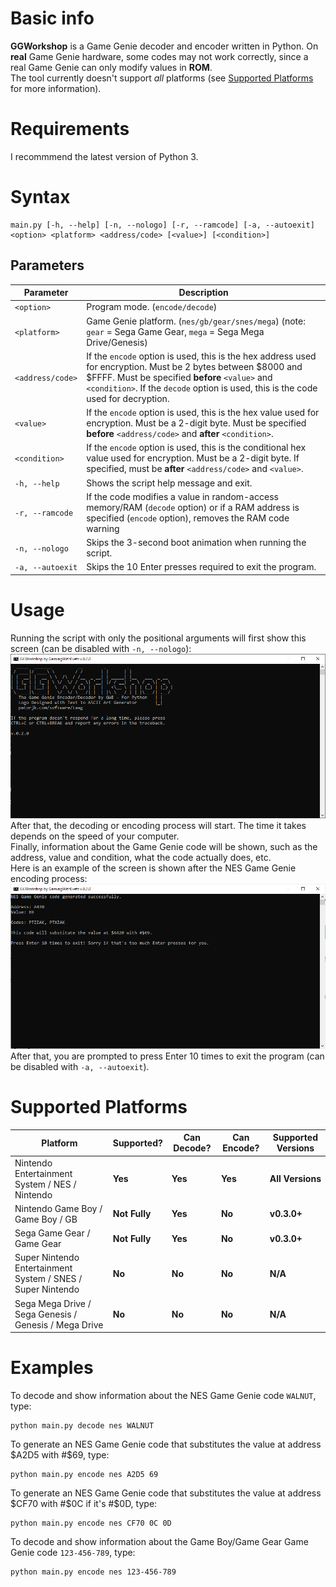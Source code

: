 # Basic info
**GGWorkshop** is a Game Genie decoder and encoder written in Python. On **real** Game Genie hardware, some codes may not work correctly, since a real Game Genie can only modify values in **ROM**.  
The tool currently doesn't support *all* platforms (see [Supported Platforms](https://github.com/gamingwithevets/ggworkshop#supported-platforms) for more information).

# Requirements
I recommmend the latest version of Python 3.

# Syntax
```
main.py [-h, --help] [-n, --nologo] [-r, --ramcode] [-a, --autoexit] <option> <platform> <address/code> [<value>] [<condition>]
```
## Parameters
| Parameter | Description |
|--|--|
| `<option>` | Program mode. (`encode/decode`) |
| `<platform>` | Game Genie platform. (`nes/gb/gear/snes/mega`) (note: `gear` = Sega Game Gear, `mega` = Sega Mega Drive/Genesis)
| `<address/code>` | If the `encode` option is used, this is the hex address used for encryption. Must be 2 bytes between $8000 and $FFFF. Must be specified **before** `<value>` and `<condition>`. If the `decode` option is used, this is the code used for decryption. |
| `<value>` | If the `encode` option is used, this is the hex value used for encryption. Must be a 2-digit byte. Must be specified **before** `<address/code>` and **after** `<condition>`. |
| `<condition>` | If the `encode` option is used, this is the conditional hex value used for encryption. Must be a 2-digit byte. If specified, must be **after** `<address/code>` and `<value>`. |
| `-h, --help` | Shows the script help message and exit. |
| `-r, --ramcode` | If the code modifies a value in random-access memory/RAM (`decode` option) or if a RAM address is specified (`encode` option), removes the RAM code warning |
| `-n, --nologo` | Skips the 3-second boot animation when running the script. |
| `-a, --autoexit` | Skips the 10 Enter presses required to exit the program. |

# Usage
Running the script with only the positional arguments will first show this screen (can be disabled with `-n, --nologo`):
![The GGWorkshop boot screen.](https://github.com/gamingwithevets/ggworkshop/raw/main/images/startup.png)
After that, the decoding or encoding process will start. The time it takes depends on the speed of your computer.  
Finally, information about the Game Genie code will be shown, such as the address, value and condition, what the code actually does, etc.  
Here is an example of the screen is shown after the NES Game Genie encoding process:
![GGWorkshop after the NES Game Genie encoding process has completed.](https://github.com/gamingwithevets/ggworkshop/raw/main/images/encode.png)
After that, you are prompted to press Enter 10 times to exit the program (can be disabled with `-a, --autoexit`).

# Supported Platforms
| Platform | **Supported?** | **Can Decode?** | **Can Encode?** | **Supported Versions** |
|--|--|--|--|--|
| Nintendo Entertainment System / NES / Nintendo | **Yes** | **Yes** | **Yes** | **All Versions** |
| Nintendo Game Boy / Game Boy / GB | **Not Fully** | **Yes** | **No** | **v0.3.0+** |
| Sega Game Gear / Game Gear | **Not Fully** | **Yes** | **No** | **v0.3.0+** |
| Super Nintendo Entertainment System / SNES / Super Nintendo | **No** | **No** | **No** | **N/A** |
| Sega Mega Drive / Sega Genesis / Genesis / Mega Drive | **No** | **No** | **No** | **N/A** |

# Examples
To decode and show information about the NES Game Genie code `WALNUT`, type:
```
python main.py decode nes WALNUT
```
To generate an NES Game Genie code that substitutes the value at address $A2D5 with #$69, type:
```
python main.py encode nes A2D5 69
```
To generate an NES Game Genie code that substitutes the value at address $CF70 with #$0C if it's #$0D, type:
```
python main.py encode nes CF70 0C 0D
```
To decode and show information about the Game Boy/Game Gear Game Genie code `123-456-789`, type:
```
python main.py encode nes 123-456-789
```
